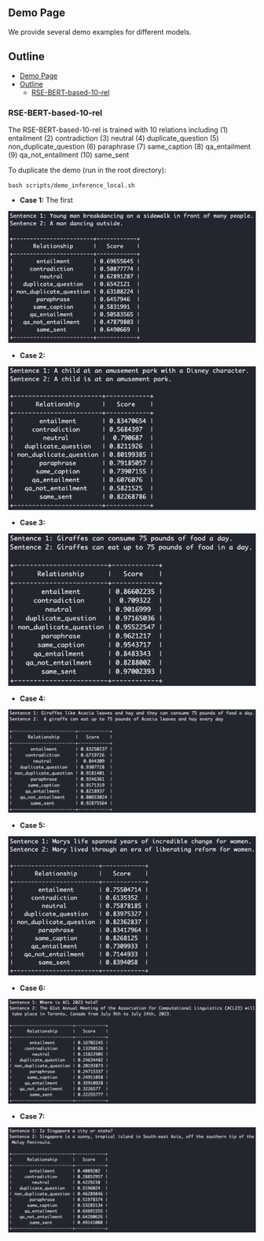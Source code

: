 

## Demo Page

We provide several demo examples for different models.

## Outline

- [Demo Page](#demo-page)
- [Outline](#outline)
  - [RSE-BERT-based-10-rel](#rse-bert-based-10-rel)


### RSE-BERT-based-10-rel

The RSE-BERT-based-10-rel is trained with 10 relations including (1) entailment (2) contradiction (3) neutral (4) duplicate_question (5) non_duplicate_question (6) paraphrase (7) same_caption (8) qa_entailment (9) qa_not_entailment (10) same_sent 

To duplicate the demo (run in the root directory):
```
bash scripts/demo_inference_local.sh
```

- **Case 1:** The first 

![](example1.png)


- **Case 2:**

![](example2.png)


- **Case 3:**

![](example3.png)


- **Case 4:**

![](example4.png)


- **Case 5:**

![](example5.png)


- **Case 6:**

![](example6.png)


- **Case 7:**

![](example7.png)
